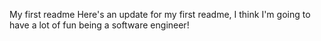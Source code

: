 My first readme
Here's an update for my first readme, I think I'm going to have a lot of fun being a software engineer!
